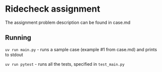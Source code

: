 # Ridecheck assignment

The assignment problem description can be found in case.md

## Running

`uv run main.py` - runs a sample case (example #1 from case.md) and prints to stdout

`uv run pytest` - runs all the tests, specified in `test_main.py`
